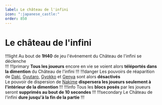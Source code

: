 ```yaml
---
label: Le château de l'infini
icon: ":japanese_castle:"
order: 850
---
```


# Le château de l'infini

!!!light
Au bout de **1H40** de jeu l'événement du Château de l'infini se déclenche <br>
!!!
!!!primary
**Tous les joueurs** encore en vie se voient alors **téléportés dans la dimention** du Château de l'infini
!!!
!!!danger
Les pouvoirs de réaparition de [Daki](../roles/demon/daki_gyutaro), [Gyutaro](../roles/demon/daki_gyutaro), [Gyokko](../roles/demon/gyokko) et [Genya](../roles/solo/genya) sont alors **désactivés** <br>
Le pouvoir de dispersion de [Nakime](../roles/demon/nakime) **dispersera les joueurs seulement à l'intérieur de la dimention** 
!!!
!!!info
Tous les **blocs posés** par les joueurs seront **supprimés au bout de 10 secondes**
!!!
!!!secondary
Le Château de l'infini **dure jusqu'à la fin de la partie**
!!!
